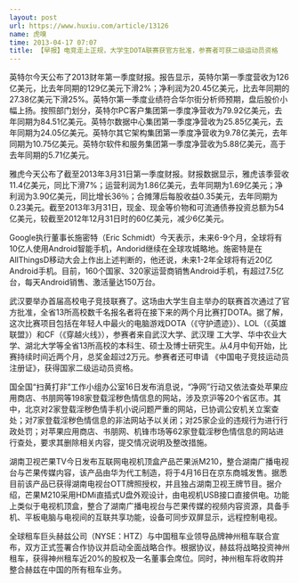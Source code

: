 ```yaml
---
layout: post
url: https://www.huxiu.com/article/13126
name: 虎嗅
time: 2013-04-17 07:07
title: 【早报】电竞走上正规，大学生DOTA联赛获官方批准，参赛者可获二级运动员资格
---
```

英特尔今天公布了2013财年第一季度财报。报告显示，英特尔第一季度营收为126亿美元，比去年同期的129亿美元下滑2%；净利润为20.45亿美元，比去年同期的27.38亿美元下滑25%。英特尔第一季度业绩符合华尔街分析师预期，盘后股价小幅上扬。按照部门划分，英特尔PC客户集团第一季度净营收为79.92亿美元，去年同期为84.51亿美元。英特尔数据中心集团第一季度净营收为25.85亿美元，去年同期为24.05亿美元。英特尔其它架构集团第一季度净营收为9.78亿美元，去年同期为10.75亿美元。英特尔软件和服务集团第一季度净营收为5.88亿美元，高于去年同期的5.71亿美元。

雅虎今天公布了截至2013年3月31日第一季度财报。财报数据显示，雅虎该季营收11.4亿美元，同比下滑7%；运营利润为1.86亿美元，去年同期为1.69亿美元；净利润为3.90亿美元，同比增长36％；合摊薄后每股收益0.35美元，去年同期为0.23美元。截至2013年3月31日，现金、现金等价物和可流通债券投资总额为54亿美元，较截至2012年12月31日时的60亿美元，减少6亿美元。

Google执行董事长施密特（Eric Schmidt）今天表示，未来6-9个月，全球将有10亿人使用Android智能手机，Andorid继续在全球攻城略地。施密特是在AllThingsD移动大会上作出上述判断的，他还说，未来1-2年全球将有近20亿Android手机。目前，160个国家、320家运营商销售Android手机，有超过7.5亿台，每天Android销售、激活量达150万台。

武汉要举办首届高校电子竞技联赛了。这场由大学生自主举办的联赛首次通过了官方批准，全省13所高校数千名报名者将在接下来的两个月比赛打DOTA。据了解，这次比赛项目包括在年轻人中最火的电脑游戏DOTA（《守护遗迹》）、LOL（《英雄联盟》）和CF（《穿越火线》），参赛者来自武汉大学、武汉理 工大学、华中农业大学、湖北大学等全省13所高校的本科生、硕士及博士研究生。从4月中旬开始，比赛持续时间近两个月，总奖金超过2万元。参赛者还可申请 《中国电子竞技运动员注册证》，获得国家二级运动员资格。

国全国“扫黄打非”工作小组办公室16日发布消息说，“净网”行动又依法查处苹果应用商店、书朋网等198家登载淫秽色情信息的网站，涉及京沪等20个省区市。其中，北京对2家登载淫秽色情手机小说问题严重的网站，已协调公安机关立案查处；对7家登载淫秽色情信息的非法网站予以关闭；对25家企业的违规行为进行行政处罚；对苹果应用商店、书朋网、机锋市场等62家登载淫秽色情信息的网站进行查处，要求其删除相关内容，提交情况说明及整改措施。

湖南卫视芒果TV今日发布互联网电视机顶盒产品芒果派M210，整合湖南广播电视台与芒果传媒内容，该产品由华为代工制造，将于4月16日在京东商城发售。据悉目前该产品已获得湖南电视台OTT牌照授权，并且独占湖南卫视王牌节目。据介绍，芒果M210采用HDMi直插式U盘外观设计，由电视机USB接口直接供电。功能上类似于电视机顶盒，整合了湖南广播电视台与芒果传媒的视频内容资源，具备手机、平板电脑与电视间的互联共享功能，设备可同步双屏显示，远程控制电视。

全球租车巨头赫兹公司（NYSE：HTZ）与中国租车业领导品牌神州租车联合宣布，双方正式签署合作协议并启动全面战略合作。根据协议，赫兹将战略投资神州租车，获得神州租车近20%的股权及一名董事会席位。同时，神州租车将收购并整合赫兹在中国的所有租车业务。

